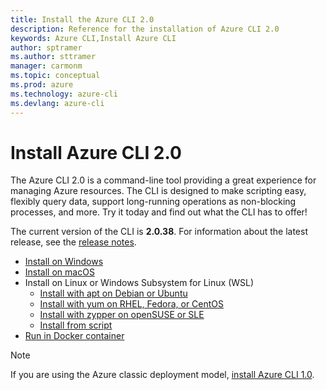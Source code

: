 ```yaml
---
title: Install the Azure CLI 2.0
description: Reference for the installation of Azure CLI 2.0
keywords: Azure CLI,Install Azure CLI
author: sptramer
ms.author: sttramer
manager: carmonm
ms.topic: conceptual
ms.prod: azure
ms.technology: azure-cli
ms.devlang: azure-cli
---
```


# Install Azure CLI 2.0

The Azure CLI 2.0 is a command-line tool providing a great experience for managing Azure resources. The CLI is designed
to make scripting easy, flexibly query data, support long-running operations as non-blocking processes, and more. Try it today and
find out what the CLI has to offer!

The current version of the CLI is __2.0.38__. For information about the latest release, see the [release notes](release-notes-azure-cli.md).

* [Install on Windows](install-azure-cli-windows.md)
* [Install on macOS](install-azure-cli-macos.md)
* Install on Linux or Windows Subsystem for Linux (WSL)
  * [Install with apt on Debian or Ubuntu](install-azure-cli-apt.md)
  * [Install with yum on RHEL, Fedora, or CentOS ](install-azure-cli-yum.md)
  * [Install with zypper on openSUSE or SLE ](install-azure-cli-zypper.md)
  * [Install from script](install-azure-cli-linux.md)
* [Run in Docker container](run-azure-cli-docker.md)

> [!NOTE]
> If you are using the Azure classic deployment model, [install Azure CLI 1.0](install-cli-version-1.0.md).

